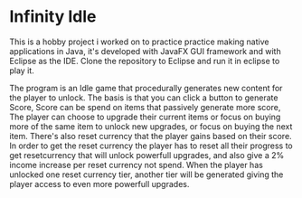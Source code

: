 # Infinity Idle

This is a hobby project i worked on to practice practice making native applications in Java, it's developed with JavaFX GUI framework and with Eclipse as the IDE. Clone the repository to Eclipse and run it in eclipse to play it.

The program is an Idle game that procedurally generates new content for the player to unlock.
The basis is that you can click a button to generate Score, Score can be spend on items that passively generate more score,
The player can choose to upgrade their current items or focus on buying more of the same item to unlock new upgrades, or focus on buying the next item.
There's also reset currency that the player gains based on their score. In order to get the reset currency the player has to reset all their progress to get resetcurrency that will unlock powerfull upgrades, and also give a 2% income increase per reset currency not spend.
When the player has unlocked one reset currency tier, another tier will be generated giving the player access to even more powerfull upgrades.
